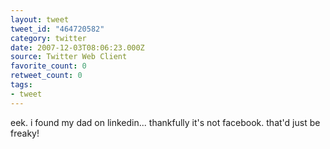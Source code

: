 ```yaml
---
layout: tweet
tweet_id: "464720582"
category: twitter
date: 2007-12-03T08:06:23.000Z
source: Twitter Web Client
favorite_count: 0
retweet_count: 0
tags:
- tweet
---
```


eek. i found my dad on linkedin...  thankfully it's not facebook. that'd just be freaky!
